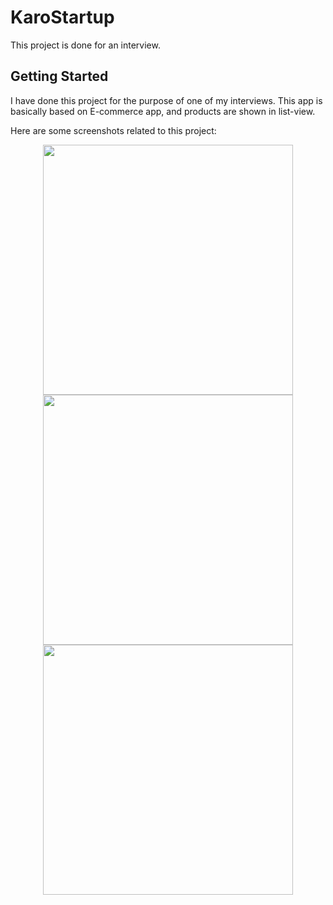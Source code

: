 # KaroStartup

This project is done for an interview.

## Getting Started

I have done this project for the purpose of one of my interviews. This app is basically based on E-commerce app, and products are shown in list-view.

Here are some screenshots related to this project:

<p float="left" align="center">
<img src="https://user-images.githubusercontent.com/76874409/203781191-2047f60f-064f-44bd-b4fd-f63c386a4396.png" data-canonical-src="https://user-images.githubusercontent.com/76874409/203781191-2047f60f-064f-44bd-b4fd-f63c386a4396.png" height="400" />

<img src="https://user-images.githubusercontent.com/76874409/203782548-dea4352c-8eb0-48e6-9266-e207e2162db1.png" data-canonical-src="https://user-images.githubusercontent.com/76874409/203782548-dea4352c-8eb0-48e6-9266-e207e2162db1.png" height="400" />

<img src="https://user-images.githubusercontent.com/76874409/203782571-13eaa792-858e-49b1-b14d-8636e085d650.png" data-canonical-src="https://user-images.githubusercontent.com/76874409/203782571-13eaa792-858e-49b1-b14d-8636e085d650.png" height="400" />
</p>
